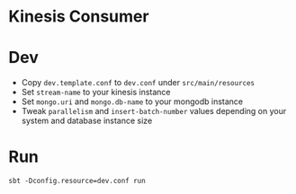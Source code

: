 # Kinesis Consumer

Dev
===
* Copy `dev.template.conf` to `dev.conf` under `src/main/resources`
* Set `stream-name` to your kinesis instance
* Set `mongo.uri` and `mongo.db-name` to your mongodb instance
* Tweak `parallelism` and `insert-batch-number` values depending on your system and database instance size

Run
===
`sbt -Dconfig.resource=dev.conf run`